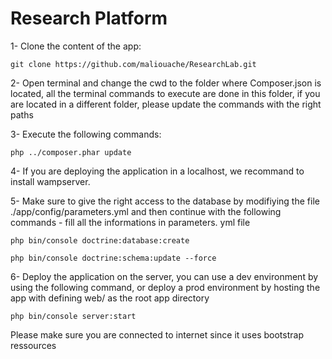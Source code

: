 # Research Platform
 1- Clone the content of the app:
 
    git clone https://github.com/maliouache/ResearchLab.git
 
 2- Open terminal and change the cwd to the folder where Composer.json is located, all the terminal commands to execute are done in this folder, if you are located in a different folder, please update the commands with the right paths

 3- Execute the following commands:
 
    php ../composer.phar update

 4- If you are deploying the application in a localhost, we recommand to install wampserver. 

 5- Make sure to give the right access to the database by modifiying the file ./app/config/parameters.yml and then continue with the following commands - fill all the informations in parameters. yml file
 
    php bin/console doctrine:database:create
    
    php bin/console doctrine:schema:update --force
    
 6- Deploy the application on the server, you can use a dev environment by using the following command, or deploy a prod environment by hosting the app with defining web/ as the root app directory
 
	php bin/console server:start

Please make sure you are connected to internet since it uses bootstrap ressources
